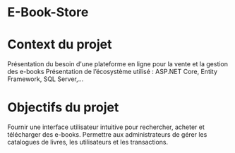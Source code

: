 # E-Book-Store
# Context du projet 
Présentation du besoin d'une plateforme en ligne pour la vente et la gestion des e-books
Présentation de l’écosystème utilisé : ASP.NET Core, Entity Framework, SQL Server,...
# Objectifs du projet
Fournir une interface utilisateur intuitive pour rechercher, acheter et télécharger des e-books.
Permettre aux administrateurs de gérer les catalogues de livres, les utilisateurs et les transactions.
